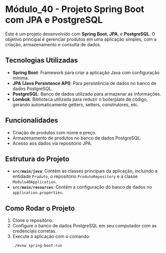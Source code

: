 # Módulo_40 - Projeto Spring Boot com JPA e PostgreSQL

Este é um projeto desenvolvido com **Spring Boot**, **JPA**, e **PostgreSQL**. O objetivo principal é gerenciar produtos em uma aplicação simples, com a criação, armazenamento e consulta de dados.

## Tecnologias Utilizadas
- **Spring Boot**: Framework para criar a aplicação Java com configuração mínima.
- **JPA (Java Persistence API)**: Para persistência de dados no banco de dados PostgreSQL.
- **PostgreSQL**: Banco de dados utilizado para armazenar as informações.
- **Lombok**: Biblioteca utilizada para reduzir o boilerplate de código, gerando automaticamente getters, setters, construtores, etc.

## Funcionalidades
- Criação de produtos com nome e preço.
- Armazenamento de produtos no banco de dados PostgreSQL.
- Acesso aos dados via repositório JPA.

## Estrutura do Projeto
- **`src/main/java`**: Contém as classes principais da aplicação, incluindo a entidade `Produto`, o repositório `ProdutoRepository` e a classe `Modulo40Application`.
- **`src/main/resources`**: Contém a configuração do banco de dados no `application.properties`.

## Como Rodar o Projeto
1. Clone o repositório.
2. Configure o banco de dados PostgreSQL em seu computador com as credenciais corretas.
3. Execute a aplicação com o comando:
   ```bash
   ./mvnw spring-boot:run
